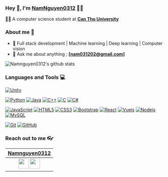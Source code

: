 
### Hey 👋, I'm [NamNguyen0312]() 👨‍💻


👨‍🎓 A computer science student at **[Can Tho University](https://www.ctu.edu.vn/)** 

### About me :eyes:

- :dart: Full stack development | Machine learning | Deep learning | Computer vision
- :e-mail: Ask me about anything ; **[nam031202@gmail.com]**

![Namnguyen0312's github stats](https://github-readme-stats.vercel.app/api?username=Namnguyen0312&show_icons=true&hide_border=true)

### Languages and Tools :computer:
[![Unity](https://img.shields.io/badge/-Unity-black?logo=unity&link=https://github.com/Namnguyen0312)](https://github.com/Namnguyen0312)


[![Python](https://img.shields.io/badge/-Python-black?style=flat&logo=python&link=https://github.com/Namnguyen0312)](https://github.com/Namnguyen0312) [![Java](https://img.shields.io/badge/Java-orange?style=flat&logo=java&logoColor=white&link=https://github.com/Namnguyen0312)](https://github.com/Namnguyen0312) [![C++](https://img.shields.io/badge/-C++-00599C?style=flat&logo=c++&link=https://github.com/Namnguyen0312)](https://github.com/Namnguyen0312) [![C](https://img.shields.io/badge/-A8B9CC?style=flat&logo=c&logoColor=white&link=https://github.com/Namnguyen0312)](https://github.com/Namnguyen0312) [![C#](https://img.shields.io/badge/-Csharp?logo=csharp&color=blue&link=https://github.com/Namnguyen0312)](https://github.com/Namnguyen0312)

[![JavaScript](https://img.shields.io/badge/-JavaScript-black?style=flat&logo=javascript&link=https://github.com/Namnguyen0312)](https://github.com/Namnguyen0312) 
[![HTML5](https://img.shields.io/badge/-HTML5-E34F26?style=flat&logo=html5&logoColor=white&link=https://github.com/Namnguyen0312)](https://github.com/Namnguyen0312) [![CSS3](https://img.shields.io/badge/-CSS3-1572B6?style=flat&logo=css3&link=https://github.com/Namnguyen0312)](https://github.com/Namnguyen0312) [![Bootstrap](https://img.shields.io/badge/-Bootstrap-563D7C?style=flat&logo=bootstrap&link=https://github.com/Namnguyen0312)](https://github.com/Namnguyen0312) [![React](https://img.shields.io/badge/-React-black?style=flat&logo=react&link=https://github.com/Namnguyen0312)](https://github.com/Namnguyen0312) [![Vuejs](https://img.shields.io/badge/-Vue-white?style=flat&logo=vue.js&labelColor=white&link=https://github.com/Namnguyen0312)](https://github.com/Namnguyen0312)
[![Nodejs](https://img.shields.io/badge/-Nodejs-black?style=flat&logo=Node.js&link=https://github.com/Namnguyen0312)](https://github.com/Namnguyen0312) [![MySQL](https://img.shields.io/badge/-MySQL-black?style=flat&logo=mysql&link=https://github.com/Namnguyen0312)](https://github.com/Namnguyen0312)

[![Git](https://img.shields.io/badge/-Git-black?style=flat&logo=git&link=https://github.com/Namnguyen0312)](https://github.com/Namnguyen0312) [![GitHub](https://img.shields.io/badge/-GitHub-181717?style=flat&logo=github&link=https://github.com/Namnguyen0312)](https://github.com/Namnguyen0312)

### Reach out to me 👓
|       **[Namnguyen0312](https://Namnguyen0312.github.io/)**                                                                                |
|:---------------------------------------------------------------------------------------------------------------------------------------: |
| <a href="https://github.com/hritik5102"><img src="https://cdn.iconscout.com/icon/free/png-256/github-108-438008.png" width="32px" height="32px"></a> <a href="https://www.facebook.com/profile.php?id=100009692737273"><img src="https://i.ibb.co/zmYNW4p/facebook.png" width="32px" height="32px"></a>|
